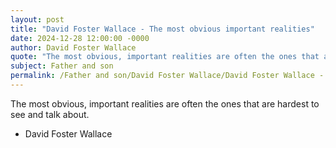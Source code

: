 ```yaml
---
layout: post
title: "David Foster Wallace - The most obvious important realities"
date: 2024-12-28 12:00:00 -0000
author: David Foster Wallace
quote: "The most obvious, important realities are often the ones that are hardest to see and talk about."
subject: Father and son
permalink: /Father and son/David Foster Wallace/David Foster Wallace - The most obvious important realities
---
```


The most obvious, important realities are often the ones that are hardest to see and talk about.

- David Foster Wallace
